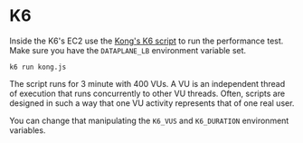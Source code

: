# K6

Inside the K6's EC2 use the [Kong's K6 script](../k6/kong.js) to run the performance test. Make sure you have the ``DATAPLANE_LB`` environment variable set.

```
k6 run kong.js
```

The script runs for 3 minute with 400 VUs. A VU is an independent thread of execution that runs concurrently to other VU threads. Often, scripts are designed in such a way that one VU activity represents that of one real user.

You can change that manipulating the ``K6_VUS`` and ``K6_DURATION`` environment variables.


















